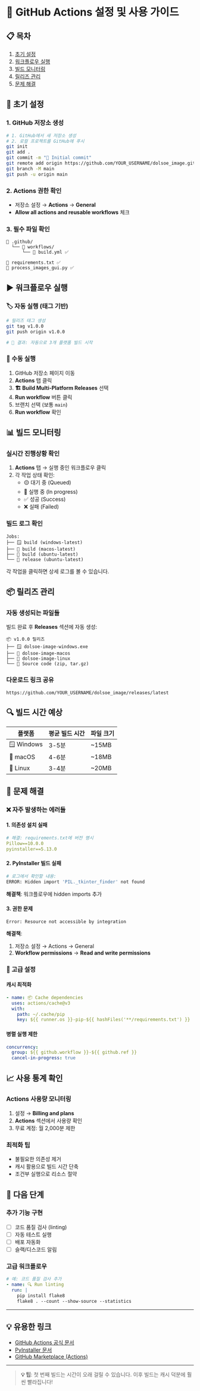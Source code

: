 # 🚀 GitHub Actions 설정 및 사용 가이드

## 📋 목차
1. [초기 설정](#-초기-설정)
2. [워크플로우 실행](#-워크플로우-실행)
3. [빌드 모니터링](#-빌드-모니터링)
4. [릴리즈 관리](#-릴리즈-관리)
5. [문제 해결](#-문제-해결)

## 🔧 초기 설정

### 1. GitHub 저장소 생성
```bash
# 1. GitHub에서 새 저장소 생성
# 2. 로컬 프로젝트를 GitHub에 푸시
git init
git add .
git commit -m "🎉 Initial commit"
git remote add origin https://github.com/YOUR_USERNAME/dolsoe_image.git
git branch -M main
git push -u origin main
```

### 2. Actions 권한 확인
- 저장소 설정 → **Actions** → **General**
- **Allow all actions and reusable workflows** 체크

### 3. 필수 파일 확인
```
📁 .github/
  └── 📁 workflows/
      └── 📄 build.yml ✅

📄 requirements.txt ✅
📄 process_images_gui.py ✅
```

## ▶️ 워크플로우 실행

### 🏷️ 자동 실행 (태그 기반)
```bash
# 릴리즈 태그 생성
git tag v1.0.0
git push origin v1.0.0

# 🎯 결과: 자동으로 3개 플랫폼 빌드 시작
```

### 🔧 수동 실행
1. GitHub 저장소 페이지 이동
2. **Actions** 탭 클릭
3. **🏗️ Build Multi-Platform Releases** 선택
4. **Run workflow** 버튼 클릭
5. 브랜치 선택 (보통 `main`)
6. **Run workflow** 확인

## 📊 빌드 모니터링

### 실시간 진행상황 확인
1. **Actions** 탭 → 실행 중인 워크플로우 클릭
2. 각 작업 상태 확인:
   - 🟡 대기 중 (Queued)
   - 🔵 실행 중 (In progress)
   - ✅ 성공 (Success)
   - ❌ 실패 (Failed)

### 빌드 로그 확인
```
Jobs:
├── 🪟 build (windows-latest) 
├── 🍎 build (macos-latest)
├── 🐧 build (ubuntu-latest)
└── 🚀 release (ubuntu-latest)
```

각 작업을 클릭하면 상세 로그를 볼 수 있습니다.

## 📦 릴리즈 관리

### 자동 생성되는 파일들
빌드 완료 후 **Releases** 섹션에 자동 생성:

```
📦 v1.0.0 릴리즈
├── 🪟 dolsoe-image-windows.exe
├── 🍎 dolsoe-image-macos
├── 🐧 dolsoe-image-linux
└── 📄 Source code (zip, tar.gz)
```

### 다운로드 링크 공유
```
https://github.com/YOUR_USERNAME/dolsoe_image/releases/latest
```

## 🔍 빌드 시간 예상

| 플랫폼 | 평균 빌드 시간 | 파일 크기 |
|--------|---------------|-----------|
| 🪟 Windows | 3-5분 | ~15MB |
| 🍎 macOS | 4-6분 | ~18MB |
| 🐧 Linux | 3-4분 | ~20MB |

## 🚨 문제 해결

### ❌ 자주 발생하는 에러들

#### 1. **의존성 설치 실패**
```yaml
# 해결: requirements.txt에 버전 명시
Pillow==10.0.0
pyinstaller==5.13.0
```

#### 2. **PyInstaller 빌드 실패**
```bash
# 로그에서 확인할 내용:
ERROR: Hidden import 'PIL._tkinter_finder' not found
```
**해결책**: 워크플로우에 hidden imports 추가

#### 3. **권한 문제**
```
Error: Resource not accessible by integration
```
**해결책**: 
1. 저장소 설정 → Actions → General
2. **Workflow permissions** → **Read and write permissions**

### 🔧 고급 설정

#### 캐시 최적화
```yaml
- name: 📦 Cache dependencies
  uses: actions/cache@v3
  with:
    path: ~/.cache/pip
    key: ${{ runner.os }}-pip-${{ hashFiles('**/requirements.txt') }}
```

#### 병렬 실행 제한
```yaml
concurrency:
  group: ${{ github.workflow }}-${{ github.ref }}
  cancel-in-progress: true
```

## 📈 사용 통계 확인

### Actions 사용량 모니터링
1. 설정 → **Billing and plans**
2. **Actions** 섹션에서 사용량 확인
3. 무료 계정: 월 2,000분 제한

### 최적화 팁
- 불필요한 의존성 제거
- 캐시 활용으로 빌드 시간 단축
- 조건부 실행으로 리소스 절약

## 🎯 다음 단계

### 추가 기능 구현
- [ ] 코드 품질 검사 (linting)
- [ ] 자동 테스트 실행
- [ ] 배포 자동화
- [ ] 슬랙/디스코드 알림

### 고급 워크플로우
```yaml
# 예: 코드 품질 검사 추가
- name: 🔍 Run linting
  run: |
    pip install flake8
    flake8 . --count --show-source --statistics
```

---

## 💡 유용한 링크

- [GitHub Actions 공식 문서](https://docs.github.com/en/actions)
- [PyInstaller 문서](https://pyinstaller.org/)
- [GitHub Marketplace (Actions)](https://github.com/marketplace?type=actions)

---

> **💡 팁**: 첫 번째 빌드는 시간이 오래 걸릴 수 있습니다. 이후 빌드는 캐시 덕분에 훨씬 빨라집니다! 